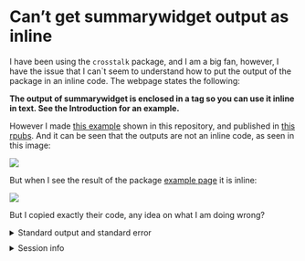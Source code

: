 # Can’t get summarywidget output as inline

I have been using the `crosstalk` package, and I am a big fan, however, I have the issue that I can\`t seem to understand how to put the output of the package in an inline code. The webpage states the following:

**The output of summarywidget is enclosed in a <span> tag so you can use it inline in text. See the Introduction for an example.**

However I made [this example](https://github.com/derek-corcoran-barrios/SummaryWidgetQuestion/blob/master/example.Rmd) shown in this repository, and published in [this rpubs](https://rpubs.com/derek_corcoran/SummaryWidget). And it can be seen that the outputs are not an inline code, as seen in this image:

![](https://i.imgur.com/uxlXnlh.png)

But when I see the result of the package [example page](https://kent37.github.io/summarywidget/index.html) it is inline:

![](https://i.imgur.com/31bUvJk.png)

But I copied exactly their code, any idea on what I am doing wrong?

<details style="margin-bottom:10px;">
<summary>
Standard output and standard error
</summary>

``` sh
-- nothing to show --
```

</details>
<details style="margin-bottom:10px;">
<summary>
Session info
</summary>

``` r
sessioninfo::session_info()
#;-) ─ Session info ───────────────────────────────────────────────────────────────
#;-)  setting  value
#;-)  version  R version 4.2.0 (2022-04-22)
#;-)  os       Ubuntu 18.04.6 LTS
#;-)  system   x86_64, linux-gnu
#;-)  ui       X11
#;-)  language (EN)
#;-)  collate  en_US.UTF-8
#;-)  ctype    en_US.UTF-8
#;-)  tz       Europe/Copenhagen
#;-)  date     2022-06-01
#;-)  pandoc   2.17.1.1 @ /usr/lib/rstudio/bin/quarto/bin/ (via rmarkdown)
#;-) 
#;-) ─ Packages ───────────────────────────────────────────────────────────────────
#;-)  package     * version date (UTC) lib source
#;-)  cli           3.3.0   2022-04-25 [1] CRAN (R 4.2.0)
#;-)  crayon        1.5.1   2022-03-26 [1] CRAN (R 4.2.0)
#;-)  curl          4.3.2   2021-06-23 [1] CRAN (R 4.2.0)
#;-)  digest        0.6.29  2021-12-01 [1] CRAN (R 4.2.0)
#;-)  ellipsis      0.3.2   2021-04-29 [1] CRAN (R 4.2.0)
#;-)  evaluate      0.15    2022-02-18 [1] CRAN (R 4.2.0)
#;-)  fansi         1.0.3   2022-03-24 [1] CRAN (R 4.2.0)
#;-)  fastmap       1.1.0   2021-01-25 [1] CRAN (R 4.2.0)
#;-)  fs            1.5.2   2021-12-08 [1] CRAN (R 4.2.0)
#;-)  glue          1.6.2   2022-02-24 [1] CRAN (R 4.2.0)
#;-)  highr         0.9     2021-04-16 [1] CRAN (R 4.2.0)
#;-)  htmltools     0.5.2   2021-08-25 [1] CRAN (R 4.2.0)
#;-)  httr          1.4.2   2020-07-20 [1] CRAN (R 4.2.0)
#;-)  knitr         1.39    2022-04-26 [1] CRAN (R 4.2.0)
#;-)  lifecycle     1.0.1   2021-09-24 [1] CRAN (R 4.2.0)
#;-)  magrittr      2.0.3   2022-03-30 [1] CRAN (R 4.2.0)
#;-)  mime          0.12    2021-09-28 [1] CRAN (R 4.2.0)
#;-)  pillar        1.7.0   2022-02-01 [1] CRAN (R 4.2.0)
#;-)  pkgconfig     2.0.3   2019-09-22 [1] CRAN (R 4.2.0)
#;-)  png           0.1-7   2013-12-03 [1] CRAN (R 4.2.0)
#;-)  purrr         0.3.4   2020-04-17 [1] CRAN (R 4.2.0)
#;-)  R.cache       0.15.0  2021-04-30 [1] CRAN (R 4.2.0)
#;-)  R.methodsS3   1.8.1   2020-08-26 [1] CRAN (R 4.2.0)
#;-)  R.oo          1.24.0  2020-08-26 [1] CRAN (R 4.2.0)
#;-)  R.utils       2.11.0  2021-09-26 [1] CRAN (R 4.2.0)
#;-)  R6            2.5.1   2021-08-19 [1] CRAN (R 4.2.0)
#;-)  reprex        2.0.1   2021-08-05 [1] CRAN (R 4.2.0)
#;-)  rlang         1.0.2   2022-03-04 [1] CRAN (R 4.2.0)
#;-)  rmarkdown     2.14    2022-04-25 [1] CRAN (R 4.2.0)
#;-)  rstudioapi    0.13    2020-11-12 [1] CRAN (R 4.2.0)
#;-)  sessioninfo   1.2.2   2021-12-06 [1] CRAN (R 4.2.0)
#;-)  stringi       1.7.6   2021-11-29 [1] CRAN (R 4.2.0)
#;-)  stringr       1.4.0   2019-02-10 [1] CRAN (R 4.2.0)
#;-)  styler        1.7.0   2022-03-13 [1] CRAN (R 4.2.0)
#;-)  tibble        3.1.7   2022-05-03 [1] CRAN (R 4.2.0)
#;-)  utf8          1.2.2   2021-07-24 [1] CRAN (R 4.2.0)
#;-)  vctrs         0.4.1   2022-04-13 [1] CRAN (R 4.2.0)
#;-)  withr         2.5.0   2022-03-03 [1] CRAN (R 4.2.0)
#;-)  xfun          0.31    2022-05-10 [1] CRAN (R 4.2.0)
#;-)  xml2          1.3.3   2021-11-30 [1] CRAN (R 4.2.0)
#;-)  yaml          2.3.5   2022-02-21 [1] CRAN (R 4.2.0)
#;-) 
#;-)  [1] /home/derek/R/x86_64-pc-linux-gnu-library/4.2
#;-)  [2] /usr/local/lib/R/site-library
#;-)  [3] /usr/lib/R/site-library
#;-)  [4] /usr/lib/R/library
#;-) 
#;-) ──────────────────────────────────────────────────────────────────────────────
```

</details>
